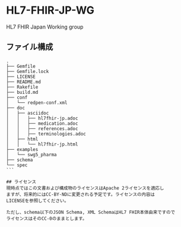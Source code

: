 # HL7-FHIR-JP-WG
HL7 FHIR Japan Working group

## ファイル構成
````
.
├── Gemfile
├── Gemfile.lock
├── LICENSE
├── README.md
├── Rakefile
├── build.md
├── conf
│   └── redpen-conf.xml
├── doc
│   ├── asciidoc
│   │   ├── hl7fhir-jp.adoc
│   │   ├── medication.adoc
│   │   ├── references.adoc
│   │   ├── terminologies.adoc
│   ├── html
│   │   └── hl7fhir-jp.html
├── examples
│   └── swg5_pharma
├── schema
└── spec
```

## ライセンス
現時点ではこの文書および構成物のライセンスはApache 2ライセンスを適応し
ますが、将来的にはCC-BY-NDに変更される予定です。ライセンスの内容は
LICENSEを参照してください。

ただし、schema以下のJSON Schema, XML SchemaはHL7 FHIR本体由来ですので
ライセンスはそのCC-0のままとします。
